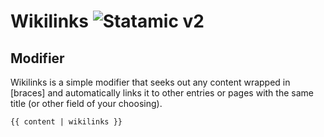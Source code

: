 # Wikilinks ![Statamic v2](https://img.shields.io/badge/statamic-v2-blue.svg?style=flat-square)

## Modifier

Wikilinks is a simple modifier that seeks out any content wrapped in [braces] and automatically links it to other entries or pages with the same title (or other field of your choosing).

```
{{ content | wikilinks }}
```
